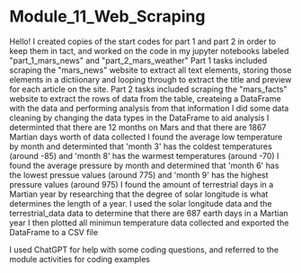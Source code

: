 # Module_11_Web_Scraping
Hello! 
I created copies of the start codes for part 1 and part 2 in order to keep them in tact, 
and worked on the code in my jupyter notebooks labeled "part_1_mars_news" and "part_2_mars_weather"
Part 1 tasks included scraping the "mars_news" website to extract all text elements, storing those elements
in a dictiionary and looping through to extract the title and preview for each article on the site.
Part 2 tasks included scraping the "mars_facts" website to extract the rows of data from the table, 
createing a DataFrame with the data and performing analysis from that information
I did some data cleaning by changing the data types in the DataFrame to aid analysis
I determinted that there are 12 months on Mars and that there are 1867 Martian days worth of data collected
I found the average low temperature by month and determinted that 'month 3' has the coldest temperatures (around -85) 
and 'month 8' has the warmest temperatures (around -70)
I found the average pressure by month and determined that 'month 6' has the lowest pressue values (around 775) 
and 'month 9' has the highest pressure values (around 975)
I found the amount of terrestrial days in a Martian year by researching that the degree of solar longitude is what determines
the length of a year. I used the solar longitude data and the terrestrial_data data to determine that there are 687 
earth days in a Martian year
I then plotted all minimun temperature data collected and exported the DataFrame to a CSV file

I used ChatGPT for help with some coding questions, and referred to the module activities for coding examples
